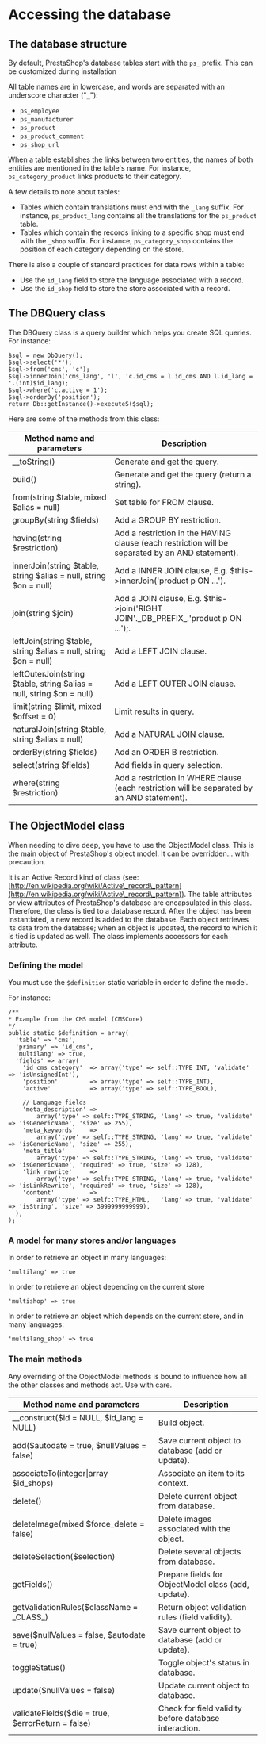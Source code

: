 # Accessing the database

## The database structure <a href="#accessingthedatabase-thedatabasestructure" id="accessingthedatabase-thedatabasestructure"></a>

By default, PrestaShop's database tables start with the `ps_` prefix. This can be customized during installation

All table names are in lowercase, and words are separated with an underscore character ("`_`"):

* `ps_employee`
* `ps_manufacturer`
* `ps_product`
* `ps_product_comment`
* `ps_shop_url`

When a table establishes the links between two entities, the names of both entities are mentioned in the table's name. For instance, `ps_category_product` links products to their category.

A few details to note about tables:

* Tables which contain translations must end with the `_lang` suffix. For instance, `ps_product_lang` contains all the translations for the `ps_product` table.
* Tables which contain the records linking to a specific shop must end with the `_shop` suffix. For instance, `ps_category_shop` contains the position of each category depending on the store.

There is also a couple of standard practices for data rows within a table:

* Use the `id_lang` field to store the language associated with a record.
* Use the `id_shop` field to store the store associated with a record.

## The DBQuery class <a href="#accessingthedatabase-thedbqueryclass" id="accessingthedatabase-thedbqueryclass"></a>

The DBQuery class is a query builder which helps you create SQL queries. For instance:

```
$sql = new DbQuery();
$sql->select('*');
$sql->from('cms', 'c');
$sql->innerJoin('cms_lang', 'l', 'c.id_cms = l.id_cms AND l.id_lang = '.(int)$id_lang);
$sql->where('c.active = 1');
$sql->orderBy('position');
return Db::getInstance()->executeS($sql);
```

Here are some of the methods from this class:

| **Method name and parameters**                                        | **Description**                                                                                  |
| --------------------------------------------------------------------- | ------------------------------------------------------------------------------------------------ |
| \_\_toString()                                                        | Generate and get the query.                                                                      |
| build()                                                               | Generate and get the query (return a string).                                                    |
| from(string $table, mixed $alias = null)                              | Set table for FROM clause.                                                                       |
| groupBy(string $fields)                                               | Add a GROUP BY restriction.                                                                      |
| having(string $restriction)                                           | Add a restriction in the HAVING clause (each restriction will be separated by an AND statement). |
| innerJoin(string $table, string $alias = null, string $on = null)     | Add a INNER JOIN clause, E.g. $this->innerJoin('product p ON ...').                              |
| join(string $join)                                                    | Add a JOIN clause, E.g. $this->join('RIGHT JOIN'.\_DB\_PREFIX\_.'product p ON ...');.            |
| leftJoin(string $table, string $alias = null, string $on = null)      | Add a LEFT JOIN clause.                                                                          |
| leftOuterJoin(string $table, string $alias = null, string $on = null) | Add a LEFT OUTER JOIN clause.                                                                    |
| limit(string $limit, mixed $offset = 0)                               | Limit results in query.                                                                          |
| naturalJoin(string $table, string $alias = null)                      | Add a NATURAL JOIN clause.                                                                       |
| orderBy(string $fields)                                               | Add an ORDER B restriction.                                                                      |
| select(string $fields)                                                | Add fields in query selection.                                                                   |
| where(string $restriction)                                            | Add a restriction in WHERE clause (each restriction will be separated by an AND statement).      |

## The ObjectModel class <a href="#accessingthedatabase-theobjectmodelclass" id="accessingthedatabase-theobjectmodelclass"></a>

When needing to dive deep, you have to use the ObjectModel class. This is the main object of PrestaShop's object model. It can be overridden... with precaution.

It is an Active Record kind of class (see: [http://en.wikipedia.org/wiki/Active\_record\_pattern](http://en.wikipedia.org/wiki/Active\_record\_pattern)). The table attributes or view attributes of PrestaShop's database are encapsulated in this class. Therefore, the class is tied to a database record. After the object has been instantiated, a new record is added to the database. Each object retrieves its data from the database; when an object is updated, the record to which it is tied is updated as well. The class implements accessors for each attribute.

### Defining the model <a href="#accessingthedatabase-definingthemodel" id="accessingthedatabase-definingthemodel"></a>

You must use the `$definition` static variable in order to define the model.

For instance:

```
/**
* Example from the CMS model (CMSCore) 
*/
public static $definition = array(
  'table' => 'cms',
  'primary' => 'id_cms',
  'multilang' => true,
  'fields' => array(
    'id_cms_category'  => array('type' => self::TYPE_INT, 'validate' => 'isUnsignedInt'),
    'position'         => array('type' => self::TYPE_INT),
    'active'           => array('type' => self::TYPE_BOOL),

    // Language fields
    'meta_description' => 
        array('type' => self::TYPE_STRING, 'lang' => true, 'validate' => 'isGenericName', 'size' => 255),
    'meta_keywords'    => 
        array('type' => self::TYPE_STRING, 'lang' => true, 'validate' => 'isGenericName', 'size' => 255),
    'meta_title'       => 
        array('type' => self::TYPE_STRING, 'lang' => true, 'validate' => 'isGenericName', 'required' => true, 'size' => 128),
    'link_rewrite'     =>
        array('type' => self::TYPE_STRING, 'lang' => true, 'validate' => 'isLinkRewrite', 'required' => true, 'size' => 128),
    'content'          => 
        array('type' => self::TYPE_HTML,   'lang' => true, 'validate' => 'isString', 'size' => 3999999999999),
  ),
);
```

### A model for many stores and/or languages <a href="#accessingthedatabase-amodelformanystoresand-orlanguages" id="accessingthedatabase-amodelformanystoresand-orlanguages"></a>

In order to retrieve an object in many languages:

```
'multilang' => true
```

In order to retrieve an object depending on the current store

```
'multishop' => true
```

In order to retrieve an object which depends on the current store, and in many languages:

```
'multilang_shop' => true
```

### The main methods <a href="#accessingthedatabase-themainmethods" id="accessingthedatabase-themainmethods"></a>

Any overriding of the ObjectModel methods is bound to influence how all the other classes and methods act. Use with care.

| **Method name and parameters**                    | **Description**                                       |
| ------------------------------------------------- | ----------------------------------------------------- |
| \_\_construct($id = NULL, $id\_lang = NULL)       | Build object.                                         |
| add($autodate = true, $nullValues = false)        | Save current object to database (add or update).      |
| associateTo(integer\|array $id\_shops)            | Associate an item to its context.                     |
| delete()                                          | Delete current object from database.                  |
| deleteImage(mixed $force\_delete = false)         | Delete images associated with the object.             |
| deleteSelection($selection)                       | Delete several objects from database.                 |
| getFields()                                       | Prepare fields for ObjectModel class (add, update).   |
| getValidationRules($className = \_CLASS\_)        | Return object validation rules (field validity).      |
| save($nullValues = false, $autodate = true)       | Save current object to database (add or update).      |
| toggleStatus()                                    | Toggle object's status in database.                   |
| update($nullValues = false)                       | Update current object to database.                    |
| validateFields($die = true, $errorReturn = false) | Check for field validity before database interaction. |
